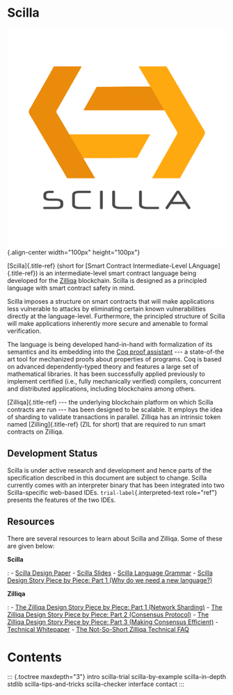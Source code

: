# Scilla

![image](../assets/img/scilla-logo-color-transparent.png){.align-center
width="100px" height="100px"}

[Scilla]{.title-ref} (short for [Smart Contract Intermediate-Level
LAnguage]{.title-ref}) is an intermediate-level smart contract language being
developed for the [Zilliqa](https://zilliqa.com) blockchain. Scilla is designed
as a principled language with smart contract safety in mind.

Scilla imposes a structure on smart contracts that will make applications less
vulnerable to attacks by eliminating certain known vulnerabilities directly at
the language-level. Furthermore, the principled structure of Scilla will make
applications inherently more secure and amenable to formal verification.

The language is being developed hand-in-hand with formalization of its semantics
and its embedding into the [Coq proof assistant](https://coq.inria.fr/) --- a
state-of-the art tool for mechanized proofs about properties of programs. Coq is
based on advanced dependently-typed theory and features a large set of
mathematical libraries. It has been successfully applied previously to implement
certified (i.e., fully mechanically verified) compilers, concurrent and
distributed applications, including blockchains among others.

[Zilliqa]{.title-ref} \-\-- the underlying blockchain platform on which Scilla
contracts are run \-\-- has been designed to be scalable. It employs the idea of
sharding to validate transactions in parallel. Zilliqa has an intrinsic token
named [Zilling]{.title-ref} (ZIL for short) that are required to run smart
contracts on Zilliqa.

## Development Status

Scilla is under active research and development and hence parts of the
specification described in this document are subject to change. Scilla currently
comes with an interpreter binary that has been integrated into two
Scilla-specific web-based IDEs. `trial-label`{.interpreted-text role="ref"}
presents the features of the two IDEs.

## Resources

There are several resources to learn about Scilla and Zilliqa. Some of these are
given below:

**Scilla**

: - [Scilla Design Paper](https://ilyasergey.net/papers/scilla-oopsla19.pdf) -
[Scilla Slides](https://drive.google.com/file/d/10gIef8jeoQ2h9kYInvU3s0i5B6Z9syGB/view) -
[Scilla Language Grammar](https://docs.zilliqa.com/scilla-grammar.pdf) -
[Scilla Design Story Piece by Piece: Part 1 (Why do we need a new language?)](https://blog.zilliqa.com/scilla-design-story-piece-by-piece-part-1-why-do-we-need-a-new-language-27d5f14ae661)

**Zilliqa**

: -
[The Zilliqa Design Story Piece by Piece: Part 1 (Network Sharding)](https://blog.zilliqa.com/https-blog-zilliqa-com-the-zilliqa-design-story-piece-by-piece-part1-d9cb32ea1e65) -
[The Zilliqa Design Story Piece by Piece: Part 2 (Consensus Protocol)](https://blog.zilliqa.com/the-zilliqa-design-story-piece-by-piece-part-2-consensus-protocol-e38f6bf566e3) -
[The Zilliqa Design Story Piece by Piece: Part 3 (Making Consensus Efficient)](https://blog.zilliqa.com/the-zilliqa-design-story-piece-by-piece-part-3-making-consensus-efficient-7a9c569a8f0e) -
[Technical Whitepaper](https://docs.zilliqa.com/whitepaper.pdf) -
[The Not-So-Short Zilliqa Technical FAQ](https://docs.zilliqa.com/techfaq.pdf)

# Contents

::: {.toctree maxdepth="3"} intro scilla-trial scilla-by-example scilla-in-depth
stdlib scilla-tips-and-tricks scilla-checker interface contact :::
